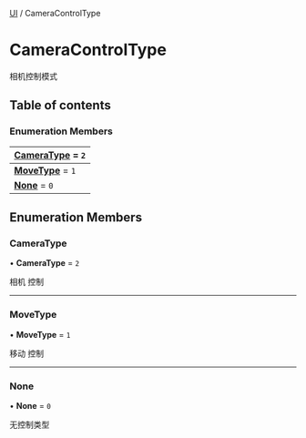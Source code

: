 [UI](../groups/UI.UI.md) / CameraControlType

# CameraControlType <Badge type="tip" text="Enumeration" /> <Score text="CameraControlType" />

相机控制模式

## Table of contents

### Enumeration Members <Score text="Enumeration" /> 
| **[CameraType](mw.CameraControlType.md#cameratype)** = ``2``  |
| :----- |
| **[MoveType](mw.CameraControlType.md#movetype)** = ``1`` |
| **[None](mw.CameraControlType.md#none)** = ``0`` |

## Enumeration Members

### CameraType <Score text="CameraType" /> 

• **CameraType** = ``2``

相机  控制

___

### MoveType <Score text="MoveType" /> 

• **MoveType** = ``1``

移动 控制

___

### None <Score text="None" /> 

• **None** = ``0``

无控制类型
